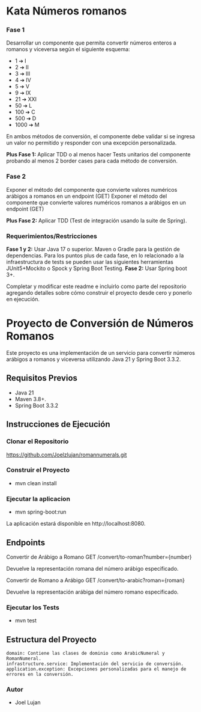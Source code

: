 # Kata Números romanos

### Fase 1

Desarrollar un componente que permita convertir números enteros a romanos y viceversa según el siguiente esquema:

* 1 ➔ I
* 2 ➔ II
* 3 ➔ III
* 4 ➔ IV
* 5 ➔ V
* 9 ➔ IX
* 21 ➔ XXI
* 50 ➔ L
* 100 ➔ C
* 500 ➔ D
* 1000 ➔ M

En ambos métodos de conversión, el componente debe validar si se ingresa un valor no permitido y responder con una
excepción personalizada.

**Plus Fase 1:** Aplicar TDD o al menos hacer Tests unitarios del componente probando al menos 2 border cases para cada
método de conversión.

### Fase 2

Exponer el método del componente que convierte valores numéricos arábigos a romanos en un endpoint (GET)
Exponer el método del componente que convierte valores numéricos romanos a arábigos en un endpoint (GET)

**Plus Fase 2:** Aplicar TDD (Test de integración usando la suite de Spring).

### Requerimientos/Restricciones

**Fase 1 y 2:** Usar Java 17 o superior. Maven o Gradle para la gestión de dependencias.
Para los puntos plus de cada fase, en lo relacionado a la infraestructura de tests se pueden usar las siguientes
herramientas JUnit5+Mockito o Spock y Spring Boot Testing.
**Fase 2:** Usar Spring boot 3+.

Completar y modificar este readme e incluirlo como parte del repositorio agregando detalles sobre cómo construir el
proyecto desde cero y ponerlo en ejecución.

# Proyecto de Conversión de Números Romanos

Este proyecto es una implementación de un servicio para convertir números arábigos a romanos y viceversa utilizando Java
21 y Spring Boot 3.3.2.

## Requisitos Previos

- Java 21
- Maven 3.8+.
- Spring Boot 3.3.2

## Instrucciones de Ejecución

### Clonar el Repositorio

https://github.com/Joelzlujan/romannumerals.git

### Construir el Proyecto

- mvn clean install

### Ejecutar la aplicacion

- mvn spring-boot:run

La aplicación estará disponible en http://localhost:8080.

## Endpoints

Convertir de Arábigo a Romano
GET /convert/to-roman?number={number}

Devuelve la representación romana del número arábigo especificado.

Convertir de Romano a Arábigo
GET /convert/to-arabic?roman={roman}

Devuelve la representación arábiga del número romano especificado.

### Ejecutar los Tests

- mvn test

## Estructura del Proyecto

```Estructura del Proyecto
domain: Contiene las clases de dominio como ArabicNumeral y RomanNumeral.
infrastructure.service: Implementación del servicio de conversión.
application.exception: Excepciones personalizadas para el manejo de errores en la conversión.
```

### Autor

- Joel Lujan
